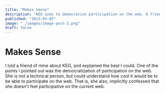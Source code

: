```yaml
---
title: "Makes Sense"
description: "KEG aims to democratize participation on the web. A friend of mine confessed that she doesn't feel participative on the current web."
published: "2023-03-05"
image: "./images/image-post-2.png"
draft: false
---
```


# Makes Sense

I told a friend of mine about KEG, and explained the best I could. One
of the points I pointed out was the democratization of participation on
the web. She is not a technical person, but could understand how cool it
would be to be able to participate on the web. That is, she also,
implicitly confessed that she doesn't feel participative on the current
web.

